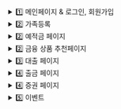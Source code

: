 <details>
<br/>
<summary> 1️⃣ 메인페이지 & 로그인, 회원가입 </summary>
<div markdown="1">

| 메인페이지| 회원가입 | 
| --- | --- | 
|![메인페이지](readme/main.gif) | ![로그인](readme/signup.gif) | 

<br>
</div>
</details>
<details>
<br/>
<summary> 2️⃣ 가족등록  </summary>
<div markdown="1">

| 가족초대 | 가족등록 | 
| --- | --- | 
| ![메인페이지](readme/family_invite.gif) | ![메인페이지](readme/familylink.gif) | 

<br>
</div>
</details>

<details>
<br/>
<summary> 2️⃣ 예적금 페이지  </summary>
<div markdown="1">

| 예금가입 | 예금해지 | 
| --- | --- | 
| ![메인페이지](readme/yae1.gif) | ![메인페이지](readme/yae2.gif) | 

| 적금가입 | 적금납입 | 
| --- | --- | 
| ![메인페이지](readme/jaq1.gif) | ![메인페이지](readme/jaq2.gif) | 

<br>
</div>
</details>

<details>
<br/>
<summary> 2️⃣ 금융 상품 추천페이지  </summary>
<div markdown="1">

| 초보자, 안전 제일 | 꾸준한 저축가, 미래의 투자가 | 
| --- | --- | 
| ![메인페이지](readme/recommend2.gif) | ![메인페이지](readme/recommend1.gif) | 



<br>
</div>
</details>

<details>
<br/>
<summary> 3️⃣ 대출 페이지   </summary>
<div markdown="1">

| 대출심사 | 대출상환 | 
| --- | --- | 
|![메인페이지](readme/dae1.gif) | ![메인페이지](readme/daeju.gif) | 

<br>
</div>
</details>
<details>
<br/>
<summary> 4️⃣ 출금 페이지  </summary>
<div markdown="1">

| 출금요청 | 출금심사 | 
| --- | --- | 
|![메인페이지](readme/r0.gif) | ![메인페이지](readme/r1.gif) | 


</div>
</details>

<details>
<br/>
<summary> 4️⃣ 증권 페이지  </summary>
<div markdown="1">

| 현재가 거래 | 지정가 거래 | 
| --- | --- | 
|![메인페이지](readme/stocknow.gif) | ![메인페이지](readme/stock4.gif) | 

| 거래내역, 주문현황 | 뉴스 | 
| --- | --- | 
|![메인페이지](readme/stock1.gif) | ![메인페이지](readme/news2.gif) | 

</div>
</details>

<details>
<br/>
<summary> 5️⃣ 이벤트  </summary>
<div markdown="1">

| 경제용어 퀴즈 | 행운의 금융 룰렛 | 
| --- | --- | 
|![메인페이지](readme/game1.gif) | ![메인페이지](readme/game2.gif) | 

| 돈 먹기 게임 | 물가 맞추기 게임 | 
| --- | --- | 
|![메인페이지](readme/game3.gif) | ![메인페이지](readme/game4.gif) | 

</div>
</details>